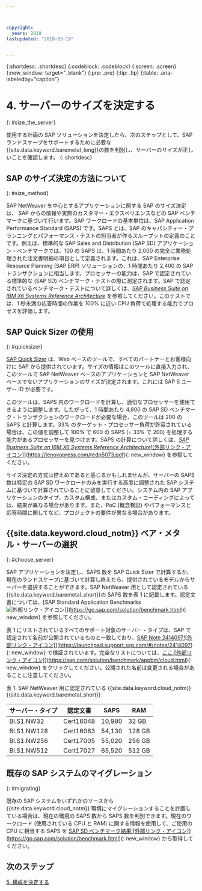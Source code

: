 ```yaml
---



copyright:
  years: 2018
lastupdated: "2018-03-19"


---
```


{:shortdesc: .shortdesc}
{:codeblock: .codeblock}
{:screen: .screen}
{:new_window: target="_blank"}
{:pre: .pre}
{:tip: .tip}
{:table: .aria-labeledby="caption"}


# 4. サーバーのサイズを決定する
{: #size_the_server}

使用する計画の SAP ソリューションを決定したら、次のステップとして、SAP ランドスケープをサポートするために必要な {{site.data.keyword.baremetal_long}}の数を判別し、サーバーのサイズが正しいことを確認します。
{: shortdesc}

## SAP のサイズ決定の方法について
{: #size_method}

SAP NetWeaver を中心とするアプリケーションに関する SAP のサイズ決定は、 SAP からの情報や実際のカスタマー・エクスペリエンスなどの SAP ベンチマークに基づいて行います。SAP ワークロードの基本単位は、SAP Application Performance Standard (SAPS) です。SAPS とは、SAP のキャパシティー・プランニングとパフォーマンス・テストの担当者が作るスループットの定義のことです。例えば、標準的な SAP Sales and Distribution (SAP SD) アプリケーション・ベンチマークでは、100 の SAPS は、1 時間あたり 2,000 の完全に業務処理された注文書明細の項目として定義されます。これは、SAP Enterprise Resource Planning (SAP ERP) ソリューションの、1 時間あたり 2,400 の SAP トランザクションに相当します。プロセッサーの能力は、SAP で認定されている標準的な (SAP SD) ベンチマーク・テストの際に測定されます。SAP で認定されているベンチマーク・テストについて詳しくは、[*SAP Business Suite on IBM X6 Systems Reference Architecture*](https://lenovopress.com/redp5073.pdf) を参照してください。このテストでは、1 秒未満の応答時間の作業を 100% に近い CPU 負荷で処理する能力でプロセスを評価します。

## SAP Quick Sizer の使用
{: #quicksizer}
  
[SAP Quick Sizer](https://service.sap.com/quicksizer) は、Web ベースのツールで、すべてのパートナーとお客様向けに SAP から提供されています。サイズの情報はこのツールに直接入力され、このツールで SAP NetWeaver ベースのアプリケーションと SAP NetWeaver ベースでないアプリケーションのサイズが決定されます。これには SAP S ユーザー ID が必要です。
  
このツールは、SAPS 内のワークロードを計算し、適切なプロセッサーを使用できるように調整します。したがって、1 時間あたり 4,800 の SAP SD ベンチマーク・トランザクションのワークロードが必要な場合、このツールは 200 の SAPS と計算します。33% のターゲット・プロセッサー負荷が許容されている場合は、この値を調整して 100% で 600 の SAPS (= 33% で 200) を処理する能力があるプロセッサーを見つけます。SAPS の計算について詳しくは、[*SAP Business Suite on IBM X6 Systems Reference Architecture*![外部リンク・アイコン]](../../icons/launch-glyph.svg "外部リンク・アイコン")](https://lenovopress.com/redp5073.pdf){: new_window} を参照してください。

サイズ決定の方式は控えめであると感じるかもしれませんが、サーバーの SAPS 数は特定の SAP SD ワークロードのみを実行する高度に調整された SAP システムに基づいて計算されていることに留意してください。システム内の SAP アプリケーションのタイプ、カスタム構成、またはカスタム・コーディングによっては、結果が異なる場合があります。また、PoC (概念検証) やパフォーマンスと応答時間に関してなど、プロジェクトの要件が異なる場合があります。

## {{site.data.keyword.cloud_notm}} ベア・メタル・サーバーの選択
{: #choose_server}

SAP アプリケーションを決定し、SAPS 数を SAP Quick Sizer で計算するか、現在のランドスケープに基づいて計算し終えたら、提供されているモデルからサーバーを選択することができます。SAP NetWeaver 用として認定されている{{site.data.keyword.baremetal_short}}の SAPS 数を表 1 に記載します。認定文書については、[SAP Standard Application Benchmarks![外部リンク・アイコン](../../icons/launch-glyph.svg "外部リンク・アイコン")]](https://go.sap.com/solution/benchmark.html){: new_window} を参照してください。 

表 1 にリストされているすべてのサポート対象のサーバー・タイプは、SAP で認定されて名前が公開されているものと一致しており、[SAP Note 2414097![外部リンク・アイコン]](../../icons/launch-glyph.svg "外部リンク・アイコン")](https://launchpad.support.sap.com/#/notes/2414097){: new_window} で検証されています。完全なリストについては、[ここ [外部リンク・アイコン]](../../icons/launch-glyph.svg "外部リンク・アイコン")](https://sap.com/solution/benchmark/appbm/cloud.html){: new_window} をクリックしてください。公開された名前は変更される場合があることに注意してください。

表 1. SAP NetWeaver 用に認定されている {{site.data.keyword.cloud_notm}} {{site.data.keyword.baremetal_short}}

| サーバー・タイプ| 認定文書| SAPS | RAM |
| --- | --- | --- | --- |
| BI.S1.NW32 | Cert16048 | 10,980 | 32 GB |
| BI.S1.NW128 | Cert16063 | 54,130 | 128 GB |
| BI.S1.NW256 | Cert17005 | 55,020 | 256 GB |
| BI.S1.NW512 | Cert17027 | 65,520 | 512 GB |

## 既存の SAP システムのマイグレーション 
{: #migrating}

既存の SAP システムをいずれかのソースから {{site.data.keyword.cloud_notm}} 環境にマイグレーションすることを計画している場合は、現在の環境の SAPS 数から SAPS 数を判別できます。現在のワークロード (使用されている CPU と RAM) に関する情報を使用して、ご使用の CPU に相当する SAPS を [SAP SD ベンチマーク結果![外部リンク・アイコン]](../../icons/launch-glyph.svg "外部リンク・アイコン")](https://go.sap.com/solution/benchmark.html){: new_window} から取得してください。

## 次のステップ

 [5. 構成を決定する](/docs/infrastructure/sap-netweaver/sap-determine-configuration.html)
